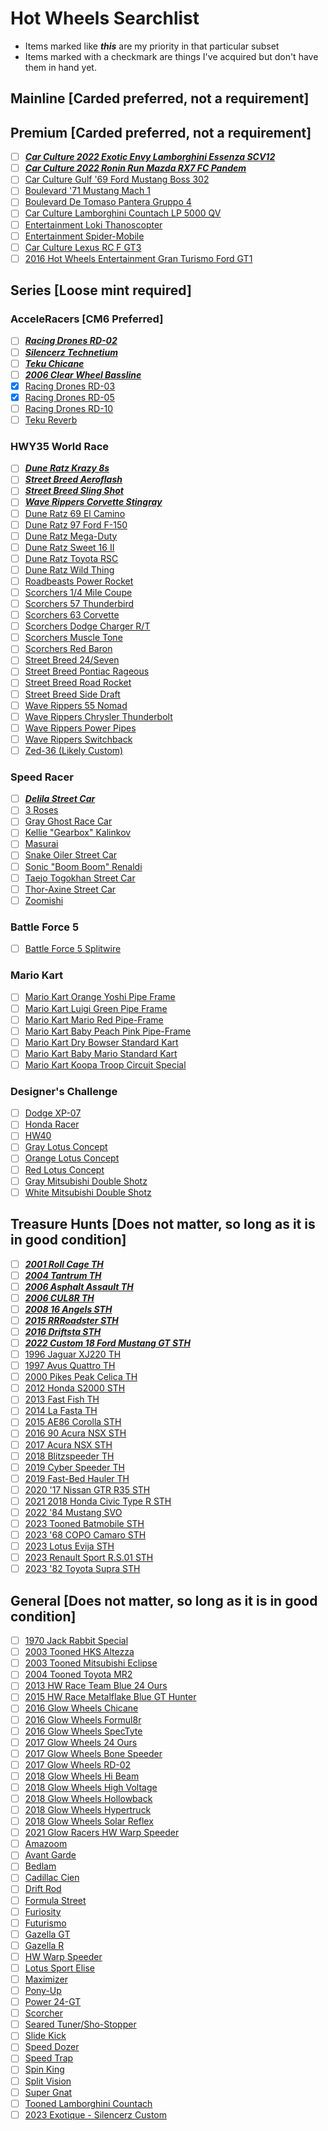 # Hot Wheels Searchlist

- Items marked like **_this_** are my priority in that particular subset
- Items marked with a checkmark are things I've acquired but don't have them in hand yet.

## Mainline [Carded preferred, not a requirement]


## Premium [Carded preferred, not a requirement]

- [ ] [**_Car Culture 2022 Exotic Envy Lamborghini Essenza SCV12_**](https://static.wikia.nocookie.net/hotwheels/images/2/29/HCJ29.jpg/revision/latest/scale-to-width-down/1000?cb=20220815063854)
- [ ] [**_Car Culture 2022 Ronin Run Mazda RX7 FC Pandem_**](https://static.wikia.nocookie.net/hotwheels/images/f/f6/HCJ86.jpg/revision/latest/scale-to-width-down/1000?cb=20221202095820)
- [ ] [Car Culture Gulf '69 Ford Mustang Boss 302](https://static.wikia.nocookie.net/hotwheels/images/f/f0/2019_Hot_Wheels_%2769_Ford_Mustang_Boss_302_Gulf.jpg/revision/latest?cb=20181208103349)
- [ ] [Boulevard '71 Mustang Mach 1](https://static.wikia.nocookie.net/hotwheels/images/d/dd/LoganoMach1.jpg/revision/latest?cb=20220902114617)
- [ ] [Boulevard De Tomaso Pantera Gruppo 4](https://static.wikia.nocookie.net/hotwheels/images/a/a6/DeTomasoPantera.jpg/revision/latest?cb=20220902114737)
- [ ] [Car Culture Lamborghini Countach LP 5000 QV](https://static.wikia.nocookie.net/hotwheels/images/5/55/LamborghiniCountachLP5000.jpg/revision/latest?cb=20220908150623)
- [ ] [Entertainment Loki Thanoscopter](https://static.wikia.nocookie.net/hotwheels/images/5/53/Thanoscopter2022.jpg/revision/latest?cb=20220513120804)
- [ ] [Entertainment Spider-Mobile](https://static.wikia.nocookie.net/hotwheels/images/c/cb/Spider_Mobil-2018_Entertainment_Series-Mix_B.jpg/revision/latest?cb=20180901150318)
- [ ] [Car Culture Lexus RC F GT3](https://static.wikia.nocookie.net/hotwheels/images/f/f8/HKF51.jpg/revision/latest?cb=20230317055253)
- [ ] [2016 Hot Wheels Entertainment Gran Turismo Ford GT1](https://static.wikia.nocookie.net/hotwheels/images/6/6b/Ford_GT_LM_-_16_Ent_Gran_Turismo_600pxOTD.jpg/revision/latest?cb=20161101062200)

## Series [Loose mint required]

### AcceleRacers [CM6 Preferred]

- [ ] [**_Racing Drones RD-02_**](https://static.wikia.nocookie.net/hotwheels/images/2/20/Rd02-black-cm6.jpg/revision/latest?cb=20090927174847)
- [ ] [**_Silencerz Technetium_**](https://static.wikia.nocookie.net/hotwheels/images/4/4a/Silencerz_-_Technitium.jpg/revision/latest?cb=20111102052226)
- [ ] [**_Teku Chicane_**](https://static.wikia.nocookie.net/hotwheels/images/8/89/HW_ACR_Chicane.jpg/revision/latest?cb=20150716223502)
- [ ] [**_2006 Clear Wheel Bassline_**](https://static.wikia.nocookie.net/hotwheels/images/6/60/2006BasslineTransparenttire.jpg/revision/latest?cb=20200509174640)
- [x] [Racing Drones RD-03](https://static.wikia.nocookie.net/hotwheels/images/3/3a/RD-03_Black.jpg/revision/latest?cb=20080506015825)
- [x] [Racing Drones RD-05](https://static.wikia.nocookie.net/hotwheels/images/6/64/RD-05.JPG/revision/latest?cb=20100217011338)
- [ ] [Racing Drones RD-10](https://static.wikia.nocookie.net/hotwheels/images/4/47/RD-10_Acceleracers_Racing_Drones.JPG/revision/latest?cb=20160823202412)
- [ ] [Teku Reverb](https://static.wikia.nocookie.net/hotwheels/images/a/a1/Reverb-blue-cm6.jpg/revision/latest?cb=20090927210342)

### HWY35 World Race

- [ ] [**_Dune Ratz Krazy 8s_**](https://static.wikia.nocookie.net/hotwheels/images/d/d7/2003hwy35krazy8s.jpg/revision/latest?cb=20090619034309)
- [ ] [**_Street Breed Aeroflash_**](https://static.wikia.nocookie.net/hotwheels/images/2/2f/Aeroflash_-_Hwy35.jpg/revision/latest?cb=20090621222355)
- [ ] [**_Street Breed Sling Shot_**](https://static.wikia.nocookie.net/hotwheels/images/8/88/Sling_Shot_-_Hwy35.jpg/revision/latest?cb=20090621222358)
- [ ] [**_Wave Rippers Corvette Stingray_**](https://static.wikia.nocookie.net/hotwheels/images/f/fa/Corvette_Stingray_-_Hwy_35.jpg/revision/latest?cb=20090619072234)
- [ ] [Dune Ratz 69 El Camino](https://static.wikia.nocookie.net/hotwheels/images/1/11/2003_World_Race_ElCamino.jpg/revision/latest?cb=20150125164206)
- [ ] [Dune Ratz 97 Ford F-150](https://static.wikia.nocookie.net/hotwheels/images/c/c4/2003_World_Race_F150.jpg/revision/latest?cb=20150125163757)
- [ ] [Dune Ratz Mega-Duty](https://static.wikia.nocookie.net/hotwheels/images/2/2d/2003_World_Race_MegaDuty.jpg/revision/latest?cb=20150125165011)
- [ ] [Dune Ratz Sweet 16 II](https://static.wikia.nocookie.net/hotwheels/images/1/12/Sweet_16_II_hwy_35_world_race.JPG/revision/latest?cb=20120225020517)
- [ ] [Dune Ratz Toyota RSC](https://static.wikia.nocookie.net/hotwheels/images/a/a7/Toyota_rsc_hwy_35_world_race.JPG/revision/latest?cb=20120225020516)
- [ ] [Dune Ratz Wild Thing](https://static.wikia.nocookie.net/hotwheels/images/4/48/2003_World_Race_WildThing.jpg/revision/latest?cb=20150125163124)
- [ ] [Roadbeasts Power Rocket](https://static.wikia.nocookie.net/hotwheels/images/1/12/Power_Rocket_-_Hwy35.jpg/revision/latest?cb=20090714043326)
- [ ] [Scorchers 1/4 Mile Coupe](https://static.wikia.nocookie.net/hotwheels/images/8/80/2003_World_Race_QtrMileCoupe.jpg/revision/latest?cb=20150125173241)
- [ ] [Scorchers 57 Thunderbird](https://static.wikia.nocookie.net/hotwheels/images/1/13/2003_World_Race_57TBird.jpg/revision/latest?cb=20150125174722)
- [ ] [Scorchers 63 Corvette](https://static.wikia.nocookie.net/hotwheels/images/d/d4/63_Corvette_Scorchers.jpg/revision/latest?cb=20111119213819)
- [ ] [Scorchers Dodge Charger R/T](https://static.wikia.nocookie.net/hotwheels/images/b/b6/2003_World_Race_DodgeCharger.jpg/revision/latest?cb=20150125175035)
- [ ] [Scorchers Muscle Tone](https://static.wikia.nocookie.net/hotwheels/images/7/79/2003_World_Race_MuscleTone.jpg/revision/latest?cb=20150125175318)
- [ ] [Scorchers Red Baron](https://static.wikia.nocookie.net/hotwheels/images/0/05/2003_World_Race_RedBaron.jpg/revision/latest?cb=20150125174440)
- [ ] [Street Breed 24/Seven](https://static.wikia.nocookie.net/hotwheels/images/d/d6/24Seven_-_Hwy35.jpg/revision/latest?cb=20090621222354)
- [ ] [Street Breed Pontiac Rageous](https://static.wikia.nocookie.net/hotwheels/images/4/4d/Rageous_-_Hwy35.jpg/revision/latest?cb=20090621222515)
- [ ] [Street Breed Road Rocket](https://static.wikia.nocookie.net/hotwheels/images/c/c8/Road_Rocket_-_Hwy35.jpg/revision/latest?cb=20090621222359)
- [ ] [Street Breed Side Draft](https://static.wikia.nocookie.net/hotwheels/images/9/9e/Side_Draft_-_Hwy35.jpg/revision/latest?cb=20090621222510)
- [ ] [Wave Rippers 55 Nomad](https://static.wikia.nocookie.net/hotwheels/images/5/53/55_Nomad_-_Hwy_35.jpg/revision/latest?cb=20090619072232)
- [ ] [Wave Rippers Chrysler Thunderbolt](https://static.wikia.nocookie.net/hotwheels/images/2/27/Chrysler_Thunderbolt_-_Hwy_35.jpg/revision/latest?cb=20090619072232)
- [ ] [Wave Rippers Power Pipes](https://static.wikia.nocookie.net/hotwheels/images/2/29/Power_Pipes_-_Hwy_35.jpg/revision/latest?cb=20090619072233)
- [ ] [Wave Rippers Switchback](https://static.wikia.nocookie.net/hotwheels/images/7/7c/2003_World_Race_Switchback1.jpg/revision/latest?cb=20081009165851)
- [ ] [Zed-36 (Likely Custom)](https://static.wikia.nocookie.net/hotwheels/images/3/35/Zed_36_Sling_Shot.jpg/revision/latest?cb=20080326030059)

### Speed Racer

- [ ] [**_Delila Street Car_**](https://static.wikia.nocookie.net/hotwheels/images/4/45/FlyingFoxesFreight.JPG/revision/latest?cb=20080615045007)
- [ ] [3 Roses](https://static.wikia.nocookie.net/hotwheels/images/e/ea/3rosefront.jpg/revision/latest?cb=20210113050944)
- [ ] [Gray Ghost Race Car](https://static.wikia.nocookie.net/hotwheels/images/3/3c/Grayghostracecar.jpg/revision/latest?cb=20080410223636)
- [ ] [Kellie "Gearbox" Kalinkov](https://static.wikia.nocookie.net/hotwheels/images/2/24/Speed_Racer_Kellie_Kalinkov.jpg/revision/latest?cb=20210608052812)
- [ ] [Masurai](https://static.wikia.nocookie.net/hotwheels/images/9/9b/SpeedRacerMasurai_%281%29.jpg/revision/latest?cb=20200508073543)
- [ ] [Snake Oiler Street Car](https://static.wikia.nocookie.net/hotwheels/images/e/e3/Wave2-snakeoilerstreet.jpg/revision/latest?cb=20080615044243)
- [ ] [Sonic "Boom Boom" Renaldi](https://static.wikia.nocookie.net/hotwheels/images/6/6d/Speed_Racer_Sonic_Boom.jpg/revision/latest?cb=20210608053522)
- [ ] [Taejo Togokhan Street Car](https://static.wikia.nocookie.net/hotwheels/images/5/5e/Wave2-taejotogokhan.jpg/revision/latest?cb=20080615043458)
- [ ] [Thor-Axine Street Car](https://static.wikia.nocookie.net/hotwheels/images/c/c2/SpeedRacer-Thor-Axine.JPG/revision/latest?cb=20080615044731)
- [ ] [Zoomishi](https://static.wikia.nocookie.net/hotwheels/images/6/62/Speed_Racer_Zoomishi.jpg/revision/latest?cb=20210608053606)

### Battle Force 5

- [ ] [Battle Force 5 Splitwire](https://static.wikia.nocookie.net/hotwheels/images/f/fa/Splitwirenew_%282%29.jpg/revision/latest?cb=20200208045136)

### Mario Kart

- [ ] [Mario Kart Orange Yoshi Pipe Frame](https://static.wikia.nocookie.net/hotwheels/images/7/71/Orange_Yoshi_pipe.jpg/revision/latest?cb=20220910220651)
- [ ] [Mario Kart Luigi Green Pipe Frame](https://static.wikia.nocookie.net/hotwheels/images/4/4a/Luigi_pipe_frame.jpg/revision/latest?cb=20220910220408)
- [ ] [Mario Kart Mario Red Pipe-Frame](https://static.wikia.nocookie.net/hotwheels/images/d/d0/Mario_pipe_frame_open.jpg/revision/latest?cb=20221007120331)
- [ ] [Mario Kart Baby Peach Pink Pipe-Frame](https://static.wikia.nocookie.net/hotwheels/images/4/42/Baby_peach_open.jpg/revision/latest?cb=20221007120015)
- [ ] [Mario Kart Dry Bowser Standard Kart](https://static.wikia.nocookie.net/hotwheels/images/e/e9/Dry_bowser_standard.jpg/revision/latest?cb=20220920220214)
- [ ] [Mario Kart Baby Mario Standard Kart](https://static.wikia.nocookie.net/hotwheels/images/d/de/Fhl2hnxkdsznidrlen32_1500x.webp/revision/latest?cb=20230317171956)
- [ ] [Mario Kart Koopa Troop Circuit Special](https://static.wikia.nocookie.net/hotwheels/images/4/40/Koopa_circuit_car.jpg/revision/latest?cb=20220729234857)

### Designer's Challenge

- [ ] [Dodge XP-07](https://static.wikia.nocookie.net/hotwheels/images/8/87/DSC04977.jpg/revision/latest?cb=20140316221903)
- [ ] [Honda Racer](https://static.wikia.nocookie.net/hotwheels/images/2/23/Designers_Challenge_Honda_Racer_White_Thailand_M3314.jpg/revision/latest?cb=20230122134507)
- [ ] [HW40](https://static.wikia.nocookie.net/hotwheels/images/0/00/Designers_Challenge_HW40_Green_Thailand_M3315.jpg/revision/latest?cb=20230122134827)
- [ ] [Gray Lotus Concept](https://static.wikia.nocookie.net/hotwheels/images/5/5e/Designers_Challenge_Lotus_Concept_Dark_Gray_Thailand_M3321.jpg/revision/latest?cb=20230122134907)
- [ ] [Orange Lotus Concept](https://static.wikia.nocookie.net/hotwheels/images/1/15/Designers_Challenge_Lotus_Concept_Orange_Thailand_M3313.jpg/revision/latest?cb=20230122134926)
- [ ] [Red Lotus Concept](https://static.wikia.nocookie.net/hotwheels/images/9/98/Designers_Challenge_Lotus_Concept_Red_Thailand_M3321.jpg/revision/latest?cb=20230122134945)
- [ ] [Gray Mitsubishi Double Shotz](https://static.wikia.nocookie.net/hotwheels/images/f/f0/Designers_Challenge_Mitsubishi_Double_Shotz_Black_with_Black_Tires_Thailand_M3319.jpg/revision/latest?cb=20230122135052)
- [ ] [White Mitsubishi Double Shotz](https://static.wikia.nocookie.net/hotwheels/images/0/00/Designers_Challenge_Mitsubishi_Double_Shotz_Light_Gray_Thailand_M3311.jpg/revision/latest?cb=20230122135130)

## Treasure Hunts [Does not matter, so long as it is in good condition]

- [ ] [**_2001 Roll Cage TH_**](https://static.wikia.nocookie.net/hotwheels/images/a/aa/Rolcage.jpg/revision/latest?cb=20090607080108)
- [ ] [**_2004 Tantrum TH_**](https://static.wikia.nocookie.net/hotwheels/images/8/86/Tantrum_04TH.JPG/revision/latest?cb=20100112112630)
- [ ] [**_2006 Asphalt Assault TH_**](https://static.wikia.nocookie.net/hotwheels/images/1/1c/Asphalt_Assault_-_06TH.jpg/revision/latest?cb=20090621233406)
- [ ] [**_2006 CUL8R TH_**](https://static.wikia.nocookie.net/hotwheels/images/3/36/CUL8R_-_06TH.jpg/revision/latest?cb=20090621232959)
- [ ] [**_2008 16 Angels STH_**](https://static.wikia.nocookie.net/hotwheels/images/d/df/16_ANGELS_HOT_WHEELS_SUPER_TREASURE_HUNTS.jpg/revision/latest?cb=20160122102505)
- [ ] [**_2015 RRRoadster STH_**](https://static.wikia.nocookie.net/hotwheels/images/f/f8/Rrroadster_-_2015_HW_Racing_%24TH.JPG/revision/latest?cb=20150203235333)
- [ ] [**_2016 Driftsta STH_**](https://static.wikia.nocookie.net/hotwheels/images/d/d0/Driftsta_-_16TH_Night_Burnerz_600pxOTD.jpg/revision/latest?cb=20161101210304)
- [ ] [**_2022 Custom 18 Ford Mustang GT STH_**](https://static.wikia.nocookie.net/hotwheels/images/5/57/Custom%2718MustangGT.jpg/revision/latest?cb=20220329011512)
- [ ] [1996 Jaguar XJ220 TH](https://static.wikia.nocookie.net/hotwheels/images/e/e3/Jaguar_XJ220_-_96_TH.JPG/revision/latest?cb=20100513021559)
- [ ] [1997 Avus Quattro TH](https://static.wikia.nocookie.net/hotwheels/images/6/66/Hotwheels_030.jpg/revision/latest?cb=20120905010757)
- [ ] [2000 Pikes Peak Celica TH](https://static.wikia.nocookie.net/hotwheels/images/4/4a/Pikes_Peak_Celica_-_00TH.jpg/revision/latest?cb=20090611065002)
- [ ] [2012 Honda S2000 STH](https://static.wikia.nocookie.net/hotwheels/images/a/ae/Hot_wheels_011.JPG/revision/latest?cb=20170826081447)
- [ ] [2013 Fast Fish TH](https://static.wikia.nocookie.net/hotwheels/images/e/e0/Fast_Fish-2013_125_Track_Aces_TH.jpg/revision/latest?cb=20121208151150)
- [ ] [2014 La Fasta TH](https://static.wikia.nocookie.net/hotwheels/images/2/2c/LaFasta2014.jpg/revision/latest?cb=20140905000805)
- [ ] [2015 AE86 Corolla STH](https://static.wikia.nocookie.net/hotwheels/images/8/82/Toyota_Corolla_AE_%28CFJ45%29_%28loose%29.jpg/revision/latest?cb=20170823004430)
- [ ] [2016 90 Acura NSX STH](https://static.wikia.nocookie.net/hotwheels/images/1/1d/%2790_Acura_NSX_2016_TH.png/revision/latest?cb=20170117215012)
- [ ] [2017 Acura NSX STH](https://static.wikia.nocookie.net/hotwheels/images/1/10/Storecamera_20170831180112_01.jpg/revision/latest?cb=20170901214326)
- [ ] [2018 Blitzspeeder TH](https://static.wikia.nocookie.net/hotwheels/images/5/5d/BLITZSPEEDER_TH_FKB27.jpg/revision/latest?cb=20180319213503)
- [ ] [2019 Cyber Speeder TH](https://static.wikia.nocookie.net/hotwheels/images/8/86/FYG01-Cyber_Speeder-1.jpg/revision/latest?cb=20200131221530)
- [ ] [2019 Fast-Bed Hauler TH](https://static.wikia.nocookie.net/hotwheels/images/8/85/FYF97_-_Fast-Bed_Hauler-1.jpg/revision/latest?cb=20190711153549)
- [ ] [2020 '17 Nissan GTR R35 STH](https://static.wikia.nocookie.net/hotwheels/images/b/b0/Gtrsth.JPG/revision/latest?cb=20191201212558)
- [ ] [2021 2018 Honda Civic Type R STH](https://static.wikia.nocookie.net/hotwheels/images/9/9b/2018_Honda_Civic_Type_R_STH.jpg/revision/latest?cb=20211114063133)
- [ ] [2022 '84 Mustang SVO](https://static.wikia.nocookie.net/hotwheels/images/9/9b/84MustangSVO.jpg/revision/latest?cb=20220530051850)
- [ ] [2023 Tooned Batmobile STH](https://static.wikia.nocookie.net/hotwheels/images/e/e8/STH_2023A_BATMOBILE.jpg/revision/latest?cb=20220917133433)
- [ ] [2023 '68 COPO Camaro STH](https://static.wikia.nocookie.net/hotwheels/images/8/8f/%2768COPOCamaro.jpg/revision/latest?cb=20221126144947)
- [ ] [2023 Lotus Evija STH](https://static.wikia.nocookie.net/hotwheels/images/2/21/78bccf5402cbd84fbcf3691f00711b5.jpg/revision/latest?cb=20221126145109)
- [ ] [2023 Renault Sport R.S.01 STH](https://static.wikia.nocookie.net/hotwheels/images/a/ab/Renault_sport_rs.jpg/revision/latest?cb=20230112103907)
- [ ] [2023 '82 Toyota Supra STH](https://static.wikia.nocookie.net/hotwheels/images/6/68/%2782_toyota_supra.jpg/revision/latest?cb=20230227022302)

## General [Does not matter, so long as it is in good condition]

- [ ] [1970 Jack Rabbit Special](https://static.wikia.nocookie.net/hotwheels/images/1/16/Jackrabbitspecial.jpg/revision/latest?cb=20080312162750)
- [ ] [2003 Tooned HKS Altezza](https://static.wikia.nocookie.net/hotwheels/images/5/5b/HKS_Altezza_blkL.JPG/revision/latest?cb=20100707040212)
- [ ] [2003 Tooned Mitsubishi Eclipse](https://static.wikia.nocookie.net/hotwheels/images/8/8a/03_Eclipse.jpg/revision/latest?cb=20081201204834)
- [ ] [2004 Tooned Toyota MR2](https://static.wikia.nocookie.net/hotwheels/images/c/c5/WhiteMR2.jpg/revision/latest?cb=20100502101438)
- [ ] [2013 HW Race Team Blue 24 Ours](https://static.wikia.nocookie.net/hotwheels/images/9/90/2013_24_Ours.jpg/revision/latest?cb=20121207111518)
- [ ] [2015 HW Race Metalflake Blue GT Hunter](https://static.wikia.nocookie.net/hotwheels/images/b/bf/GTHunter.jpg/revision/latest?cb=20210930130117)
- [ ] [2016 Glow Wheels Chicane](https://static.wikia.nocookie.net/hotwheels/images/0/02/ChicaneDHP80.jpg/revision/latest?cb=20151106033506)
- [ ] [2016 Glow Wheels Formul8r](https://static.wikia.nocookie.net/hotwheels/images/1/1c/Formul8r_HW_Glow_Wheels.jpg/revision/latest?cb=20190429154054)
- [ ] [2016 Glow Wheels SpecTyte](https://static.wikia.nocookie.net/hotwheels/images/b/b5/20151117_083058-1-.jpg/revision/latest?cb=20151118000256)
- [ ] [2017 Glow Wheels 24 Ours](https://static.wikia.nocookie.net/hotwheels/images/2/20/24_Ours_DVB20.png/revision/latest?cb=20170324223714)
- [ ] [2017 Glow Wheels Bone Speeder](https://static.wikia.nocookie.net/hotwheels/images/5/59/Hot_Wheels_3_%E0%B9%91%E0%B9%97%E0%B9%90%E0%B9%98%E0%B9%91%E0%B9%92_0032.jpg/revision/latest?cb=20170812151807)
- [ ] [2017 Glow Wheels RD-02](https://static.wikia.nocookie.net/hotwheels/images/3/32/DTY33_c_17_003.png/revision/latest?cb=20171111044302)
- [ ] [2018 Glow Wheels Hi Beam](https://static.wikia.nocookie.net/hotwheels/images/0/04/HiBeam_%28No252%29.JPG/revision/latest?cb=20180622022819)
- [ ] [2018 Glow Wheels High Voltage](https://static.wikia.nocookie.net/hotwheels/images/b/b2/20F770FD-6696-4E70-9566-4021FA4B1844.jpeg/revision/latest?cb=20181203040113)
- [ ] [2018 Glow Wheels Hollowback](https://static.wikia.nocookie.net/hotwheels/images/b/bd/37361131_1911487095815102_4104254444361744384_n.jpg/revision/latest?cb=20180718163525)
- [ ] [2018 Glow Wheels Hypertruck](https://static.wikia.nocookie.net/hotwheels/images/b/b5/356D52F3-BEA2-44D3-8D87-E21A0E53EC67.jpeg/revision/latest?cb=20181203040020)
- [ ] [2018 Glow Wheels Solar Reflex](https://static.wikia.nocookie.net/hotwheels/images/e/ef/2018_Solar_Reflex_yellow_blue.jpg/revision/latest?cb=20190304201035)
- [ ] [2021 Glow Racers HW Warp Speeder](https://static.wikia.nocookie.net/hotwheels/images/7/72/Hwwarpspeeder2021glowracers.MP.jpg/revision/latest?cb=20200930174435)
- [ ] [Amazoom](https://static.wikia.nocookie.net/hotwheels/images/c/c9/08_amazom_AGENTAIR_1.jpg/revision/latest?cb=20080921200538)
- [ ] [Avant Garde](https://static.wikia.nocookie.net/hotwheels/images/5/55/IMG_2559.JPG/revision/latest?cb=20131230002159)
- [ ] [Bedlam](https://static.wikia.nocookie.net/hotwheels/images/4/4b/Bedlam_-_06Mainline116.jpg/revision/latest?cb=20100130063307)
- [ ] [Cadillac Cien](https://static.wikia.nocookie.net/hotwheels/images/a/ad/Auto_Affinity_Got_Speed_Cadillac_Cien_Green_C2638.jpg/revision/latest?cb=20220708084946)
- [ ] [Drift Rod](https://static.wikia.nocookie.net/hotwheels/images/f/f5/Drift_Rod_11of12.jpg/revision/latest?cb=20191209025740)
- [ ] [Formula Street](https://static.wikia.nocookie.net/hotwheels/images/5/5b/FormulaStGold.jpg/revision/latest?cb=20141201050725)
- [ ] [Furiosity](https://static.wikia.nocookie.net/hotwheels/images/3/34/Furiosity_FE_Blue_Open_Rear_Window.jpg/revision/latest?cb=20210312035109)
- [ ] [Futurismo](https://static.wikia.nocookie.net/hotwheels/images/a/aa/Futurismo_-_16NM_HW_Race_Team_600pxOTD.jpg/revision/latest?cb=20160929000312)
- [ ] [Gazella GT](https://static.wikia.nocookie.net/hotwheels/images/c/c4/Gazella_GT_2020_Trackset.jpg/revision/latest?cb=20210620072549)
- [ ] [Gazella R](https://static.wikia.nocookie.net/hotwheels/images/a/aa/Orange_and_Blue_Series_%282021%29_Wave2_-_Gazella_R.jpg/revision/latest?cb=20210526152314)
- [ ] [HW Warp Speeder](https://static.wikia.nocookie.net/hotwheels/images/7/74/2020NM04.JPG/revision/latest?cb=20190928233312)
- [ ] [Lotus Sport Elise](https://static.wikia.nocookie.net/hotwheels/images/d/d7/-WV-_Lotus_Sport_Elise.jpg/revision/latest?cb=20140410000626)
- [ ] [Maximizer](https://static.wikia.nocookie.net/hotwheels/images/9/99/99mcdmx1max.jpg/revision/latest?cb=20120811195826)
- [ ] [Pony-Up](https://static.wikia.nocookie.net/hotwheels/images/6/6f/Flamin%27_hot_wheels_pony_up.jpg/revision/latest?cb=20100517143554)
- [ ] [Power 24-GT](https://static.wikia.nocookie.net/hotwheels/images/7/70/Power24-GT.jpg/revision/latest?cb=20211026043035)
- [ ] [Scorcher](https://static.wikia.nocookie.net/hotwheels/images/7/70/Power24-GT.jpg/revision/latest?cb=20211026043035)
- [ ] [Seared Tuner/Sho-Stopper](https://static.wikia.nocookie.net/hotwheels/images/0/05/2002_084a.jpg/revision/latest?cb=20200424140247)
- [ ] [Slide Kick](https://static.wikia.nocookie.net/hotwheels/images/1/11/SLIDE_KICK_GHF21.jpg/revision/latest?cb=20200906143327)
- [ ] [Speed Dozer](https://static.wikia.nocookie.net/hotwheels/images/4/42/SpeedDozerDVF98.jpg/revision/latest?cb=20171020212758)
- [ ] [Speed Trap](https://static.wikia.nocookie.net/hotwheels/images/f/fc/SpeedTrap-5pk-Police-2019.jpg/revision/latest?cb=20191005211747)
- [ ] [Spin King](https://static.wikia.nocookie.net/hotwheels/images/9/98/Spin_King_2012_New_Model.JPG/revision/latest?cb=20121023021034)
- [ ] [Split Vision](https://hotwheels.fandom.com/wiki/Split_Vision)
- [ ] [Super Gnat](https://static.wikia.nocookie.net/hotwheels/images/3/30/2011HWTunerzSuperGnat.jpg/revision/latest?cb=20111019012402)
- [ ] [Tooned Lamborghini Countach](https://static.wikia.nocookie.net/hotwheels/images/c/c6/Lamborghini_Countach_%27Tooned_2018_24.jpg/revision/latest?cb=20180909144856)
- [ ] [2023 Exotique - Silencerz Custom](https://static.wikia.nocookie.net/hotwheels/images/c/ca/Exotique_TrackBuilder_2023.jpg/revision/latest/scale-to-width-down/1000?cb=20230205051621)
